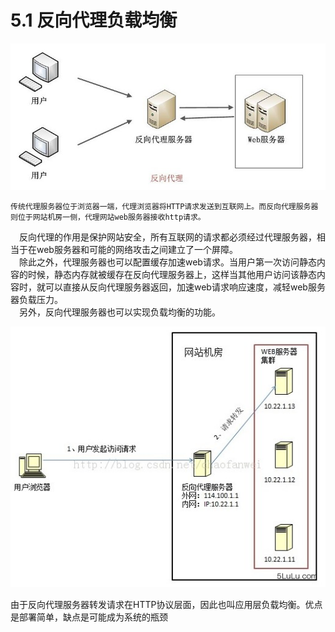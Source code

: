 # 5.1 反向代理负载均衡

![](../../.gitbook/assets/image%20%28166%29.png)

    传统代理服务器位于浏览器一端，代理浏览器将HTTP请求发送到互联网上。而反向代理服务器则位于网站机房一侧，代理网站web服务器接收http请求。  
　反向代理的作用是保护网站安全，所有互联网的请求都必须经过代理服务器，相当于在web服务器和可能的网络攻击之间建立了一个屏障。  
　除此之外，代理服务器也可以配置缓存加速web请求。当用户第一次访问静态内容的时候，静态内存就被缓存在反向代理服务器上，这样当其他用户访问该静态内容时，就可以直接从反向代理服务器返回，加速web请求响应速度，减轻web服务器负载压力。  
　另外，反向代理服务器也可以实现负载均衡的功能。

![](../../.gitbook/assets/image%20%28304%29.png)

 由于反向代理服务器转发请求在HTTP协议层面，因此也叫应用层负载均衡。优点是部署简单，缺点是可能成为系统的瓶颈

